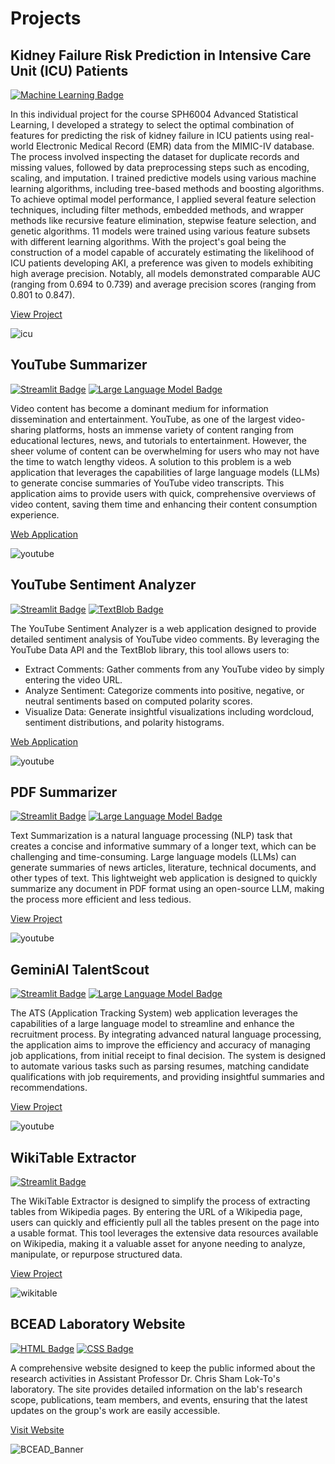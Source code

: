 # Projects

<!-- ![banner](/assets/img/profile_banner.jpg) -->

## Kidney Failure Risk Prediction in Intensive Care Unit (ICU) Patients

<td>
  <a href=' '><img src="https://img.shields.io/badge/Machine Learning-green" alt="Machine Learning Badge"></a>
</td>

In this individual project for the course SPH6004 Advanced Statistical Learning, I developed a strategy to select the optimal combination of features for predicting the risk of kidney failure in ICU patients using real-world Electronic Medical Record (EMR) data from the MIMIC-IV database. The process involved inspecting the dataset for duplicate records and missing values, followed by data preprocessing steps such as encoding, scaling, and imputation. I trained predictive models using various machine learning algorithms, including tree-based methods and boosting algorithms. To achieve optimal model performance, I applied several feature selection techniques, including filter methods, embedded methods, and wrapper methods like recursive feature elimination, stepwise feature selection, and genetic algorithms. 11 models were trained using various feature subsets with different learning algorithms. With the project's goal being the construction of a model capable of accurately estimating the likelihood of ICU patients developing AKI, a preference was given to models exhibiting high average precision. Notably, all models demonstrated comparable AUC (ranging from 0.694 to 0.739) and average precision scores (ranging from 0.801 to 0.847).

<a href="https://github.com/shihjen/AKI_Prediction_ICU_Patients" class="button-link">View Project</a>

![icu](/assets/img/icu.jpg)


## YouTube Summarizer

<td>
  <a href=' '><img src="https://img.shields.io/badge/Streamlit-red" alt="Streamlit Badge"></a>
  <a href=' '><img src="https://img.shields.io/badge/Large Language Model-purple" alt="Large Language Model Badge"></a> 
</td>

Video content has become a dominant medium for information dissemination and entertainment. YouTube, as one of the largest video-sharing platforms, hosts an immense variety of content ranging from educational lectures, news, and tutorials to entertainment. However, the sheer volume of content can be overwhelming for users who may not have the time to watch lengthy videos. A solution to this problem is a web application that leverages the capabilities of large language models (LLMs) to generate concise summaries of YouTube video transcripts. This application aims to provide users with quick, comprehensive overviews of video content, saving them time and enhancing their content consumption experience.

<a href="https://shihjen-youtube-summarizer-app-m6seph.streamlit.app/" class="button-link">Web Application</a>

![youtube](/assets/img/yt_summarizer.png)


## YouTube Sentiment Analyzer

<td>
  <a href=' '><img src="https://img.shields.io/badge/Streamlit-red" alt="Streamlit Badge"></a>
  <a href=' '><img src="https://img.shields.io/badge/TextBlob-blue" alt="TextBlob Badge"></a> 
</td>

The YouTube Sentiment Analyzer is a web application designed to provide detailed sentiment analysis of YouTube video comments. By leveraging the YouTube Data API and the TextBlob library, this tool allows users to:

- Extract Comments: Gather comments from any YouTube video by simply entering the video URL.
- Analyze Sentiment: Categorize comments into positive, negative, or neutral sentiments based on computed polarity scores.
- Visualize Data: Generate insightful visualizations including wordcloud, sentiment distributions, and polarity histograms.

<a href="https://shihjen-youtube-sentimentanalyzer-app-7ecszs.streamlit.app/" class="button-link">Web Application</a>

![youtube](/assets/img/youtube.jpg)

## PDF Summarizer

<td>
  <a href=' '><img src="https://img.shields.io/badge/Streamlit-red" alt="Streamlit Badge"></a>
  <a href=' '><img src="https://img.shields.io/badge/Large Language Model-purple" alt="Large Language Model Badge"></a> 
</td>

Text Summarization is a natural language processing (NLP) task that creates a concise and informative summary of a longer text, which can be challenging and time-consuming. Large language models (LLMs) can generate summaries of news articles, literature, technical documents, and other types of text. This lightweight web application is designed to quickly summarize any document in PDF format using an open-source LLM, making the process more efficient and less tedious.

<a href="https://github.com/shihjen/PDF_QuickSummary" class="button-link">View Project</a>

![youtube](/assets/img/pdf_summarizer.png)

## GeminiAI TalentScout

<td>
  <a href=' '><img src="https://img.shields.io/badge/Streamlit-red" alt="Streamlit Badge"></a>
  <a href=' '><img src="https://img.shields.io/badge/Large Language Model-purple" alt="Large Language Model Badge"></a> 
</td>

The ATS (Application Tracking System) web application leverages the capabilities of a large language model to streamline and enhance the recruitment process. By integrating advanced natural language processing, the application aims to improve the efficiency and accuracy of managing job applications, from initial receipt to final decision. The system is designed to automate various tasks such as parsing resumes, matching candidate qualifications with job requirements, and providing insightful summaries and recommendations.

<a href="https://github.com/shihjen/Application_Tracking_System" class="button-link">View Project</a>

![youtube](/assets/img/ats.jpg)

## WikiTable Extractor

<td>
  <a href=' '><img src="https://img.shields.io/badge/Streamlit-red" alt="Streamlit Badge"></a>
</td>

The WikiTable Extractor is designed to simplify the process of extracting tables from Wikipedia pages. By entering the URL of a Wikipedia page, users can quickly and efficiently pull all the tables present on the page into a usable format. This tool leverages the extensive data resources available on Wikipedia, making it a valuable asset for anyone needing to analyze, manipulate, or repurpose structured data.

<a href="https://github.com/shihjen/WikiTable_Extractor" class="button-link">View Project</a>

![wikitable](/assets/img/htmltable.jpg)


## BCEAD Laboratory Website

<td>
  <a href=' '><img src="https://img.shields.io/badge/HTML-e34c26" alt="HTML Badge"></a>
  <a href=' '><img src="https://img.shields.io/badge/CSS-blue" alt="CSS Badge"></a> 
</td>

A comprehensive website designed to keep the public informed about the research activities in Assistant Professor Dr. Chris Sham Lok-To's laboratory. The site provides detailed information on the lab's research scope, publications, team members, and events, ensuring that the latest updates on the group's work are easily accessible.

<a href="https://bcead.github.io/chris-sham-lab/" class="button-link">Visit Website</a>

![BCEAD_Banner](/assets/img/bcead.png)




